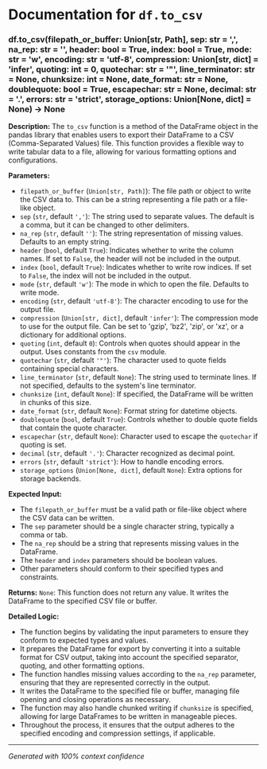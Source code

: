 # Documentation for `df.to_csv`

### df.to_csv(filepath_or_buffer: Union[str, Path], sep: str = ',', na_rep: str = '', header: bool = True, index: bool = True, mode: str = 'w', encoding: str = 'utf-8', compression: Union[str, dict] = 'infer', quoting: int = 0, quotechar: str = '"', line_terminator: str = None, chunksize: int = None, date_format: str = None, doublequote: bool = True, escapechar: str = None, decimal: str = '.', errors: str = 'strict', storage_options: Union[None, dict] = None) -> None

**Description:**
The `to_csv` function is a method of the DataFrame object in the pandas library that enables users to export their DataFrame to a CSV (Comma-Separated Values) file. This function provides a flexible way to write tabular data to a file, allowing for various formatting options and configurations.

**Parameters:**
- `filepath_or_buffer` (`Union[str, Path]`): The file path or object to write the CSV data to. This can be a string representing a file path or a file-like object.
- `sep` (`str`, default `','`): The string used to separate values. The default is a comma, but it can be changed to other delimiters.
- `na_rep` (`str`, default `''`): The string representation of missing values. Defaults to an empty string.
- `header` (`bool`, default `True`): Indicates whether to write the column names. If set to `False`, the header will not be included in the output.
- `index` (`bool`, default `True`): Indicates whether to write row indices. If set to `False`, the index will not be included in the output.
- `mode` (`str`, default `'w'`): The mode in which to open the file. Defaults to write mode.
- `encoding` (`str`, default `'utf-8'`): The character encoding to use for the output file.
- `compression` (`Union[str, dict]`, default `'infer'`): The compression mode to use for the output file. Can be set to 'gzip', 'bz2', 'zip', or 'xz', or a dictionary for additional options.
- `quoting` (`int`, default `0`): Controls when quotes should appear in the output. Uses constants from the `csv` module.
- `quotechar` (`str`, default `'"'`): The character used to quote fields containing special characters.
- `line_terminator` (`str`, default `None`): The string used to terminate lines. If not specified, defaults to the system's line terminator.
- `chunksize` (`int`, default `None`): If specified, the DataFrame will be written in chunks of this size.
- `date_format` (`str`, default `None`): Format string for datetime objects.
- `doublequote` (`bool`, default `True`): Controls whether to double quote fields that contain the quote character.
- `escapechar` (`str`, default `None`): Character used to escape the `quotechar` if quoting is set.
- `decimal` (`str`, default `'.'`): Character recognized as decimal point.
- `errors` (`str`, default `'strict'`): How to handle encoding errors.
- `storage_options` (`Union[None, dict]`, default `None`): Extra options for storage backends.

**Expected Input:**
- The `filepath_or_buffer` must be a valid path or file-like object where the CSV data can be written.
- The `sep` parameter should be a single character string, typically a comma or tab.
- The `na_rep` should be a string that represents missing values in the DataFrame.
- The `header` and `index` parameters should be boolean values.
- Other parameters should conform to their specified types and constraints.

**Returns:**
`None`: This function does not return any value. It writes the DataFrame to the specified CSV file or buffer.

**Detailed Logic:**
- The function begins by validating the input parameters to ensure they conform to expected types and values.
- It prepares the DataFrame for export by converting it into a suitable format for CSV output, taking into account the specified separator, quoting, and other formatting options.
- The function handles missing values according to the `na_rep` parameter, ensuring that they are represented correctly in the output.
- It writes the DataFrame to the specified file or buffer, managing file opening and closing operations as necessary.
- The function may also handle chunked writing if `chunksize` is specified, allowing for large DataFrames to be written in manageable pieces.
- Throughout the process, it ensures that the output adheres to the specified encoding and compression settings, if applicable.

---
*Generated with 100% context confidence*
